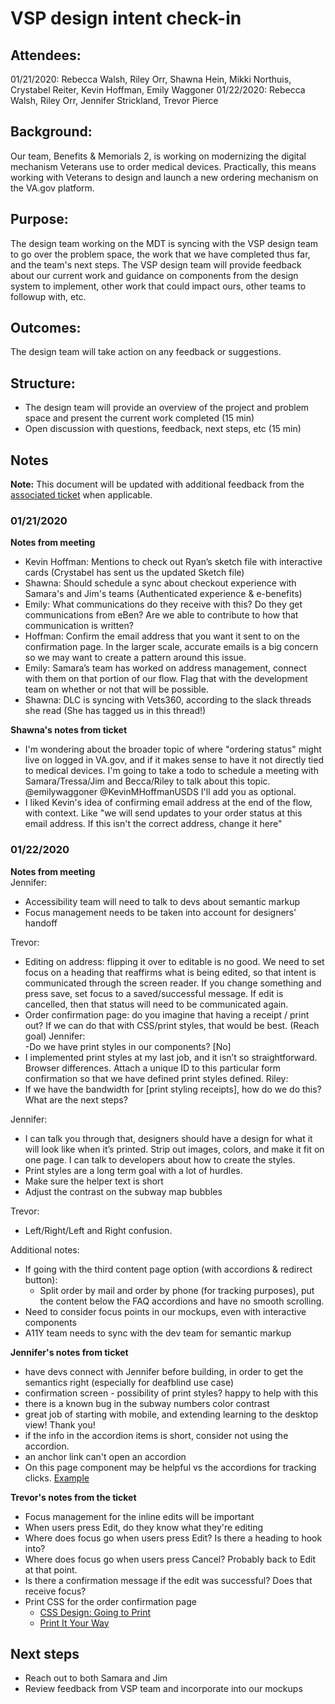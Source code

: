 # VSP design intent check-in

## Attendees: 
01/21/2020: Rebecca Walsh, Riley Orr, Shawna Hein, Mikki Northuis, Crystabel Reiter, Kevin Hoffman, Emily Waggoner
01/22/2020: Rebecca Walsh, Riley Orr, Jennifer Strickland, Trevor Pierce

## Background:
Our team, Benefits & Memorials 2, is working on modernizing the digital mechanism Veterans use to order medical devices. Practically, this means working with Veterans to design and launch a new ordering mechanism on the VA.gov platform.

## Purpose:
The design team working on the MDT is syncing with the VSP design team to go over the problem space, the work that we have completed thus far, and the team's next steps. The VSP design team will provide feedback about our current work and guidance on components from the design system to implement, other work that could impact ours, other teams to followup with, etc. 

## Outcomes:
The design team will take action on any feedback or suggestions. 

## Structure:
- The design team will provide an overview of the project and problem space and present the current work completed (15 min)
- Open discussion with questions, feedback, next steps, etc (15 min)

## Notes
**Note:** This document will be updated with additional feedback from the [associated ticket](https://github.com/department-of-veterans-affairs/va.gov-team/issues/4963) when applicable.

### 01/21/2020

**Notes from meeting**<br>
- Kevin Hoffman: Mentions to check out Ryan’s sketch file with interactive cards (Crystabel has sent us the updated Sketch file)
- Shawna: Should schedule a sync about checkout experience with Samara's and Jim's teams (Authenticated experience & e-benefits) 
- Emily: What communications do they receive with this? Do they get communications from eBen? Are we able to contribute to how that communication is written? 
- Hoffman: Confirm the email address that you want it sent to on the confirmation page. In the larger scale, accurate emails is a big concern so we may want to create a pattern around this issue.
- Emily: Samara’s team has worked on address management, connect with them on that portion of our flow. Flag that with the development team on whether or not that will be possible.
- Shawna: DLC is syncing with Vets360, according to the slack threads she read (She has tagged us in this thread!)

**Shawna's notes from ticket**
- I'm wondering about the broader topic of where "ordering status" might live on logged in VA.gov, and if it makes sense to have it not directly tied to medical devices. I'm going to take a todo to schedule a meeting with Samara/Tressa/Jim and Becca/Riley to talk about this topic. @emilywaggoner @KevinMHoffmanUSDS I'll add you as optional.
- I liked Kevin's idea of confirming email address at the end of the flow, with context. Like "we will send updates to your order status at this email address. If this isn't the correct address, change it here"

### 01/22/2020

**Notes from meeting**<br>
Jennifer:<br> 
- Accessibility team will need to talk to devs about semantic markup
- Focus management needs to be taken into account for designers’ handoff

Trevor:<br>
- Editing on address: flipping it over to editable is no good. We need to set focus on a heading that reaffirms what is being edited, so that intent is communicated through the screen reader. If you change something and press save, set focus to a saved/successful message. If edit is cancelled, then that status will need to be communicated again.
- Order confirmation page: do you imagine that having a receipt / print out? If we can do that with CSS/print styles, that would be best. (Reach goal)
Jennifer: <br>
-Do we have print styles in our components? [No]
- I implemented print styles at my last job, and it isn’t so straightforward. Browser differences. Attach a unique ID to this particular form confirmation so that we have defined print styles defined.
Riley: <br>
- If we have the bandwidth for [print styling receipts], how do we do this? What are the next steps?

Jennifer: <br>
- I can talk you through that, designers should have a design for what it will look like when it’s printed. Strip out images, colors, and make it fit on one page. I can talk to developers about how to create the styles.
- Print styles are a long term goal with a lot of hurdles.
- Make sure the helper text is short
- Adjust the contrast on the subway map bubbles

Trevor: <br>
- Left/Right/Left and Right confusion.

Additional notes:<br>
- If going with the third content page option (with accordions & redirect button): 
   - Split order by mail and order by phone (for tracking purposes), put the content below the FAQ accordions and have no smooth scrolling.
- Need to consider focus points in our mockups, even with interactive components 
- A11Y team needs to sync with the dev team for semantic markup

**Jennifer's notes from ticket**<br>
- have devs connect with Jennifer before building, in order to get the semantics right (especially for deafblind use case)
- confirmation screen - possibility of print styles? happy to help with this
- there is a known bug in the subway numbers color contrast
- great job of starting with mobile, and extending learning to the desktop view! Thank you!
- if the info in the accordion items is short, consider not using the accordion.
- an anchor link can't open an accordion
- On this page component may be helpful vs the accordions for tracking clicks. [Example](https://www.va.gov/pittsburgh-health-care/health-services/)

**Trevor's notes from the ticket**<br>
- Focus management for the inline edits will be important
- When users press Edit, do they know what they're editing
- Where does focus go when users press Edit? Is there a heading to hook into?
- Where does focus go when users press Cancel? Probably back to Edit at that point.
- Is there a confirmation message if the edit was successful? Does that receive focus?
- Print CSS for the order confirmation page
   - [CSS Design: Going to Print](https://alistapart.com/article/goingtoprint/)
   - [Print It Your Way](https://alistapart.com/article/printyourway/)

## Next steps 
- Reach out to both Samara and Jim
- Review feedback from VSP team and incorporate into our mockups
